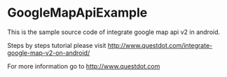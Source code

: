 # GoogleMapApiExample
This is the sample source code of integrate google map api v2 in android.

Steps by steps tutorial please visit http://www.questdot.com/integrate-google-map-v2-on-android/

For more information go to http://www.questdot.com
